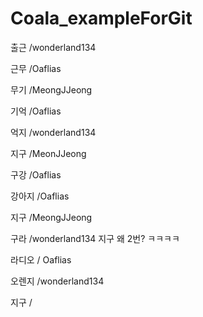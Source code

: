 # Coala_exampleForGit

출근 /wonderland134

근무 /Oaflias

무기 /MeongJJeong

기억 /Oaflias

억지 /wonderland134

지구 /MeonJJeong

구강 /Oaflias

강아지 /Oaflias

지구 /MeongJJeong

구라 /wonderland134 지구 왜 2번? ㅋㅋㅋㅋ

라디오 / Oaflias

오렌지 /wonderland134

지구 /
